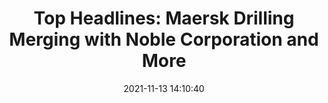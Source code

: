 ---
"title": "Top Headlines: Maersk Drilling Merging with Noble Corporation and More"
"date": "2021-11-13 14:10:40"
"feed_name": "RIGZONE"
"feed_website": "http://www.rigzone.com/"
"feed_rss": "http://www.rigzone.com/news/rss/rigzone_latest.aspx"
"link": "https://www.rigzone.com/news/top_headlines_maersk_drilling_merging_with_noble_corporation_and_more-13-nov-2021-167005-article/?rss=true"
"source": "None"
"file": "_posts/2021-1-1-7960ad14a43b75689cf64cf62cb9ccdeb2919e03.md"
"accident": "0"
"drilling": "0"
"dead": "0"
"injured": "0"
"arrested": "0"
"place": "unknown place"
"where": "unknown site"
"causes": "unknown"
"place_uri": "unknown place"
---